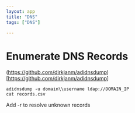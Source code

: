 ```yaml
---
layout: app
title: "DNS"
tags: ["DNS"]

---
```


# Enumerate DNS Records

(https://github.com/dirkjanm/adidnsdump)[https://github.com/dirkjanm/adidnsdump]

```
adidnsdump -u domain\\username ldap://DOMAIN_IP
cat records.csv
```
Add -r to resolve unknown records